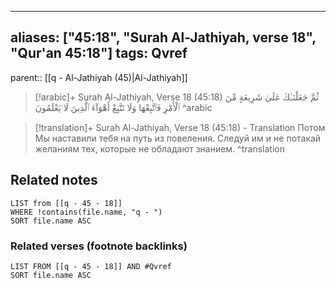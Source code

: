 
---
aliases: ["45:18", "Surah Al-Jathiyah, verse 18", "Qur'an 45:18"]
tags: Qvref
---

parent:: [[q - Al-Jathiyah (45)|Al-Jathiyah]]

> [!arabic]+ Surah Al-Jathiyah, Verse 18 (45:18)
> <span class="quran-arabic">ثُمَّ جَعَلْنَـٰكَ عَلَىٰ شَرِيعَةٍ مِّنَ ٱلْأَمْرِ فَٱتَّبِعْهَا وَلَا تَتَّبِعْ أَهْوَآءَ ٱلَّذِينَ لَا يَعْلَمُونَ</span>
^arabic

> [!translation]+ Surah Al-Jathiyah, Verse 18 (45:18) - Translation
> Потом Мы наставили тебя на путь из повеления. Следуй им и не потакай желаниям тех, которые не обладают знанием.
^translation



## Related notes
```dataview
LIST from [[q - 45 - 18]]
WHERE !contains(file.name, "q - ")
SORT file.name ASC
```

### Related verses (footnote backlinks)
```dataview
LIST FROM [[q - 45 - 18]] AND #Qvref
SORT file.name ASC
```

